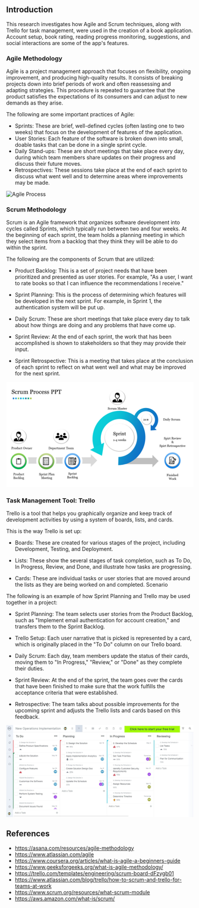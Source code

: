 ## **Introduction**
This research investigates how Agile and Scrum techniques, along with Trello for task management, were used in the creation of a book application. Account setup, book rating, reading progress monitoring, suggestions, and social interactions are some of the app's features.

### **Agile Methodology**

Agile is a project management approach that focuses on flexibility, ongoing improvement, and producing high-quality results. It consists of breaking projects down into brief periods of work and often reassessing and adapting strategies. This procedure is repeated to guarantee that the product satisfies the expectations of its consumers and can adjust to new demands as they arise.

The following are some important practices of Agile:

-	Sprints: These are brief, well-defined cycles (often lasting one to two weeks) that focus on the development of features of the application.
-	User Stories: Each feature of the software is broken down into small, doable tasks that can be done in a single sprint cycle.
-	Daily Stand-ups: These are short meetings that take place every day, during which team members share updates on their progress and discuss their future moves.
-	Retrospectives: These sessions take place at the end of each sprint to discuss what went well and to determine areas where improvements may be made.

![Agile Process](https://github.com/user-attachments/assets/1e488640-8700-49fb-a3eb-464fb11e6595)


### **Scrum Methodology**
Scrum is an Agile framework that organizes software development into cycles called Sprints, which typically run between two and four weeks. At the beginning of each sprint, the team holds a planning meeting in which they select items from a backlog that they think they will be able to do within the sprint.

The following are the components of Scrum that are utilized:

-	Product Backlog: This is a set of project needs that have been prioritized and presented as user stories. For example, "As a user, I want to rate books so that I can influence the recommendations I receive."

-	Sprint Planning: This is the process of determining which features will be developed in the next sprint. For example, in Sprint 1, the authentication system will be put up.

-	Daily Scrum: These are short meetings that take place every day to talk about how things are doing and any problems that have come up.

-	Sprint Review: At the end of each sprint, the work that has been accomplished is shown to stakeholders so that they may provide their input.

-	Sprint Retrospective: This is a meeting that takes place at the conclusion of each sprint to reflect on what went well and what may be improved for the next sprint.

![Scrum Process](./images/Scrum%20Process.png)

### **Task Management Tool: Trello**

Trello is a tool that helps you graphically organize and keep track of development activities by using a system of boards, lists, and cards.

This is the way Trello is set up:

-	Boards: These are created for various stages of the project, including Development, Testing, and Deployment.

-	Lists: These show the several stages of task completion, such as To Do, In Progress, Review, and Done, and illustrate how tasks are progressing.

-	Cards: These are individual tasks or user stories that are moved around the lists as they are being worked on and completed.
Scenario

The following is an example of how Sprint Planning and Trello may be used together in a project:

-	Sprint Planning: The team selects user stories from the Product Backlog, such as "Implement email authentication for account creation," and transfers them to the Sprint Backlog.

-	Trello Setup: Each user narrative that is picked is represented by a card, which is originally placed in the "To Do" column on our Trello board.

-	Daily Scrum: Each day, team members update the status of their cards, moving them to "In Progress," "Review," or "Done" as they complete their duties.

-	Sprint Review: At the end of the sprint, the team goes over the cards that have been finished to make sure that the work fulfills the acceptance criteria that were established.

-	Retrospective: The team talks about possible improvements for the upcoming sprint and adjusts the Trello lists and cards based on this feedback.

![Scrum Tool Trello](./images/Scrum_Tool_Trello.jpg)

## **References**
-	https://asana.com/resources/agile-methodology
-	https://www.atlassian.com/agile
-	https://www.coursera.org/articles/what-is-agile-a-beginners-guide
-	https://www.geeksforgeeks.org/what-is-agile-methodology/
-	https://trello.com/templates/engineering/scrum-board-dFzygb01
-	https://www.atlassian.com/blog/trello/how-to-scrum-and-trello-for-teams-at-work
-	https://www.scrum.org/resources/what-scrum-module
-	https://aws.amazon.com/what-is/scrum/
